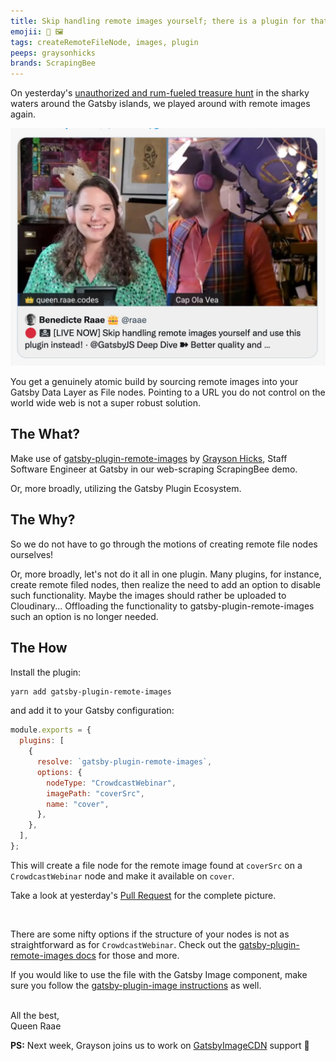 ```yaml
---
title: Skip handling remote images yourself; there is a plugin for that!
emojii: 🧱 🖼
tags: createRemoteFileNode, images, plugin
peeps: graysonhicks
brands: ScrapingBee
---
```


On yesterday's [unauthorized and rum-fueled treasure hunt](https://youtu.be/QB1Y8dWZpgM) in the sharky waters around the Gatsby islands, we played around with remote images again.

[![YouTube Screengrab](./youtube-screengrab.jpg)](https://youtu.be/QB1Y8dWZpgM)

You get a genuinely atomic build by sourcing remote images into your Gatsby Data Layer as File nodes. Pointing to a URL you do not control on the world wide web is not a super robust solution.

## The What?

Make use of [gatsby-plugin-remote-images](https://github.com/graysonhicks/gatsby-plugin-remote-images) by [Grayson Hicks](https://twitter.com/graysonhicks), Staff Software Engineer at Gatsby in our web-scraping ScrapingBee demo.

Or, more broadly, utilizing the Gatsby Plugin Ecosystem.

## The Why?

So we do not have to go through the motions of creating remote file nodes ourselves!

Or, more broadly, let's not do it all in one plugin. Many plugins, for instance, create remote filed nodes, then realize the need to add an option to disable such functionality. Maybe the images should rather be uploaded to Cloudinary... Offloading the functionality to gatsby-plugin-remote-images such an option is no longer needed.

## The How

Install the plugin:

```sh
yarn add gatsby-plugin-remote-images
```

and add it to your Gatsby configuration:

```js
module.exports = {
  plugins: [
    {
      resolve: `gatsby-plugin-remote-images`,
      options: {
        nodeType: "CrowdcastWebinar",
        imagePath: "coverSrc",
        name: "cover",
      },
    },
  ],
};
```

This will create a file node for the remote image found at `coverSrc` on a `CrowdcastWebinar` node and make it available on `cover`.

Take a look at yesterday's [Pull Request](https://github.com/queen-raae/gatsby-demo-web-scraping/pull/5/files) for the complete picture.

&nbsp;

There are some nifty options if the structure of your nodes is not as straightforward as for `CrowdcastWebinar`. Check out the [gatsby-plugin-remote-images docs](https://github.com/graysonhicks/gatsby-plugin-remote-images) for those and more.

If you would like to use the file with the Gatsby Image component, make sure you follow the [gatsby-plugin-image instructions](https://www.gatsbyjs.com/plugins/gatsby-plugin-image) as well.

&nbsp;  
All the best,  
Queen Raae

**PS:** Next week, Grayson joins us to work on [GatsbyImageCDN](https://github.com/graysonhicks/gatsby-plugin-remote-images/issues/87) support 🎉
